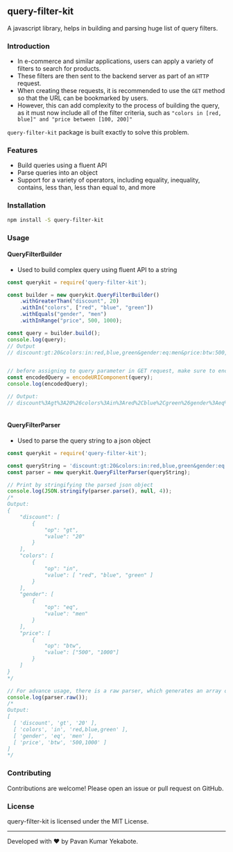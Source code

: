 query-filter-kit
--
A javascript library, helps in building and parsing huge list of query filters. 

### Introduction
- In e-commerce and similar applications, users can apply a variety of filters to search for products.
- These filters are then sent to the backend server as part of an `HTTP` request. 
- When creating these requests, it is recommended to use the `GET` method so that the URL can be bookmarked by users. 
- However, this can add complexity to the process of building the query, as it must now include all of the filter criteria, such as `"colors in [red, blue]" and "price between [100, 200]"`

`query-filter-kit` package is built exactly to solve this problem.

### Features
- Build queries using a fluent API
- Parse queries into an object
- Support for a variety of operators, including equality, inequality, contains, less than, less than equal to, and more

### Installation
```bash
npm install -S query-filter-kit
```


### Usage

#### QueryFilterBuilder
- Used to build complex query using fluent API to a string

```javascript
const querykit = require('query-filter-kit');

const builder = new querykit.QueryFilterBuilder()
    .withGreaterThan("discount", 20)
    .withIn("colors", ["red", "blue", "green"])
    .withEquals("gender", "men")
    .withInRange("price", 500, 1000);

const query = builder.build();
console.log(query);
// Output
// discount:gt:20&colors:in:red,blue,green&gender:eq:men&price:btw:500,1000


// before assigning to query parameter in GET request, make sure to encode the query
const encodedQuery = encodeURIComponent(query);
console.log(encodedQuery);

// Output:
// discount%3Agt%3A20%26colors%3Ain%3Ared%2Cblue%2Cgreen%26gender%3Aeq%3Amen%26price%3Abtw%3A500%2C1000
 
```

#### QueryFilterParser
- Used to parse the query string to a json object

```javascript
const querykit = require('query-filter-kit');

const queryString = 'discount:gt:20&colors:in:red,blue,green&gender:eq:men&price:btw:500,1000';
const parser = new querykit.QueryFilterParser(queryString);

// Print by stringifying the parsed json object
console.log(JSON.stringify(parser.parse(), null, 4));
/*
Output:
{
    "discount": [
        {
            "op": "gt",
            "value": "20"
        }
    ],
    "colors": [
        {
            "op": "in",
            "value": [ "red", "blue", "green" ]
        }
    ],
    "gender": [
        {
            "op": "eq",
            "value": "men"
        }
    ],
    "price": [
        {
            "op": "btw",
            "value": ["500", "1000"]
        }
    ]
}
*/

// For advance usage, there is a raw parser, which generates an array of list of string
console.log(parser.raw());
/*
Output:
[
  [ 'discount', 'gt', '20' ],
  [ 'colors', 'in', 'red,blue,green' ],
  [ 'gender', 'eq', 'men' ],
  [ 'price', 'btw', '500,1000' ]
]
*/
```

### Contributing

Contributions are welcome! Please open an issue or pull request on GitHub.

### License

query-filter-kit is licensed under the MIT License.

---

Developed with ❤️ by Pavan Kumar Yekabote.
